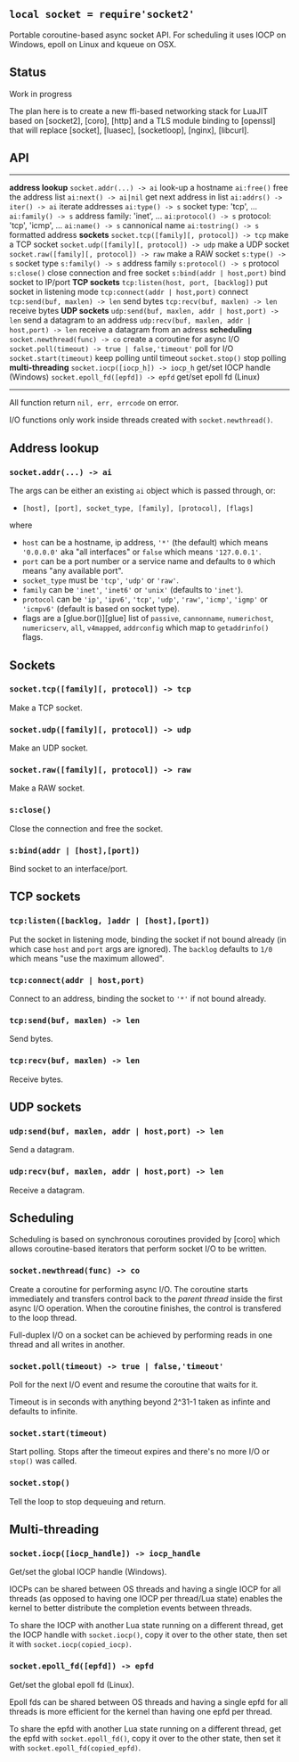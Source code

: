 
## `local socket = require'socket2'`

Portable coroutine-based async socket API. For scheduling it uses IOCP
on Windows, epoll on Linux and kqueue on OSX.

## Status

<warn>Work in progress</warn>

The plan here is to create a new ffi-based networking stack for LuaJIT based
on [socket2], [coro], [http] and a TLS module binding to [openssl] that will
replace [socket], [luasec], [socketloop], [nginx], [libcurl].


## API

------------------------------------------------- ----------------------------
__address lookup__
`socket.addr(...) -> ai`                          look-up a hostname
`ai:free()`                                       free the address list
`ai:next() -> ai|nil`                             get next address in list
`ai:addrs() -> iter() -> ai`                      iterate addresses
`ai:type() -> s`                                  socket type: 'tcp', ...
`ai:family() -> s`                                address family: 'inet', ...
`ai:protocol() -> s`                              protocol: 'tcp', 'icmp', ...
`ai:name() -> s`                                  cannonical name
`ai:tostring() -> s`                              formatted address
__sockets__
`socket.tcp([family][, protocol]) -> tcp`         make a TCP socket
`socket.udp([family][, protocol]) -> udp`         make a UDP socket
`socket.raw([family][, protocol]) -> raw`         make a RAW socket
`s:type() -> s`                                   socket type
`s:family() -> s`                                 address family
`s:protocol() -> s`                               protocol
`s:close()`                                       close connection and free socket
`s:bind(addr | host,port)`                        bind socket to IP/port
__TCP sockets__
`tcp:listen(host, port, [backlog])`               put socket in listening mode
`tcp:connect(addr | host,port)`                   connect
`tcp:send(buf, maxlen) -> len`                    send bytes
`tcp:recv(buf, maxlen) -> len`                    receive bytes
__UDP sockets__
`udp:send(buf, maxlen, addr | host,port) -> len`  send a datagram to an address
`udp:recv(buf, maxlen, addr | host,port) -> len`  receive a datagram from an adress
__scheduling__
`socket.newthread(func) -> co`                    create a coroutine for async I/O
`socket.poll(timeout) -> true | false,'timeout'`  poll for I/O
`socket.start(timeout)`                           keep polling until timeout
`socket.stop()`                                   stop polling
__multi-threading__
`socket.iocp([iocp_h]) -> iocp_h`                 get/set IOCP handle (Windows)
`socket.epoll_fd([epfd]) -> epfd`                 get/set epoll fd (Linux)
------------------------------------------------- ----------------------------

All function return `nil, err, errcode` on error.

I/O functions only work inside threads created with `socket.newthread()`.

## Address lookup

### `socket.addr(...) -> ai`

The args can be either an existing `ai` object which is passed through, or:

  * `[host], [port], socket_type, [family], [protocol], [flags]`

where

  * `host` can be a hostname, ip address, `'*'` (the default) which means
  `'0.0.0.0'` aka "all interfaces" or `false` which means `'127.0.0.1'`.
  * `port` can be a port number or a service name and defaults to `0`
  which means "any available port".
  * `socket_type` must be `'tcp'`, `'udp'` or `'raw'`.
  * `family` can be `'inet'`, `'inet6'` or `'unix'` (defaults to `'inet'`).
  * `protocol` can be `'ip'`, `'ipv6'`, `'tcp'`, `'udp'`, `'raw'`, `'icmp'`,
  `'igmp'` or `'icmpv6'` (default is based on socket type).
  * flags are a [glue.bor()][glue] list of `passive`, `cannonname`,
    `numerichost`, `numericserv`, `all`, `v4mapped`, `addrconfig`
    which map to `getaddrinfo()` flags.

## Sockets

### `socket.tcp([family][, protocol]) -> tcp`

Make a TCP socket.

### `socket.udp([family][, protocol]) -> udp`

Make an UDP socket.

### `socket.raw([family][, protocol]) -> raw`

Make a RAW socket.

### `s:close()`

Close the connection and free the socket.

### `s:bind(addr | [host],[port])`

Bind socket to an interface/port.

## TCP sockets

### `tcp:listen([backlog, ]addr | [host],[port])`

Put the socket in listening mode, binding the socket if not bound already
(in which case `host` and `port` args are ignored). The `backlog` defaults
to `1/0` which means "use the maximum allowed".

### `tcp:connect(addr | host,port)`

Connect to an address, binding the socket to `'*'` if not bound already.

### `tcp:send(buf, maxlen) -> len`

Send bytes.

### `tcp:recv(buf, maxlen) -> len`

Receive bytes.

## UDP sockets

### `udp:send(buf, maxlen, addr | host,port) -> len`

Send a datagram.

### `udp:recv(buf, maxlen, addr | host,port) -> len`

Receive a datagram.

## Scheduling

Scheduling is based on synchronous coroutines provided by [coro] which
allows coroutine-based iterators that perform socket I/O to be written.

### `socket.newthread(func) -> co`

Create a coroutine for performing async I/O. The coroutine starts immediately
and transfers control back to the _parent thread_ inside the first async
I/O operation. When the coroutine finishes, the control is transfered to
the loop thread.

Full-duplex I/O on a socket can be achieved by performing reads in one thread
and all writes in another.

### `socket.poll(timeout) -> true | false,'timeout'`

Poll for the next I/O event and resume the coroutine that waits for it.

Timeout is in seconds with anything beyond 2^31-1 taken as infinte
and defaults to infinite.

### `socket.start(timeout)`

Start polling. Stops after the timeout expires and there's no more I/O
or `stop()` was called.

### `socket.stop()`

Tell the loop to stop dequeuing and return.

## Multi-threading

### `socket.iocp([iocp_handle]) -> iocp_handle`

Get/set the global IOCP handle (Windows).

IOCPs can be shared between OS threads and having a single IOCP for all
threads (as opposed to having one IOCP per thread/Lua state) enables the
kernel to better distribute the completion events between threads.

To share the IOCP with another Lua state running on a different thread,
get the IOCP handle with `socket.iocp()`, copy it over to the other state,
then set it with `socket.iocp(copied_iocp)`.

### `socket.epoll_fd([epfd]) -> epfd`

Get/set the global epoll fd (Linux).

Epoll fds can be shared between OS threads and having a single epfd for all
threads is more efficient for the kernel than having one epfd per thread.


To share the epfd with another Lua state running on a different thread,
get the epfd with `socket.epoll_fd()`, copy it over to the other state,
then set it with `socket.epoll_fd(copied_epfd)`.

